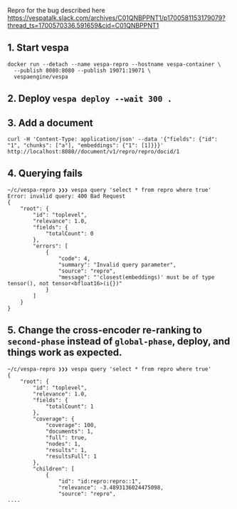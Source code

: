 Repro for the bug described here https://vespatalk.slack.com/archives/C01QNBPPNT1/p1700581153179079?thread_ts=1700570336.591659&cid=C01QNBPPNT1

## 1. Start vespa
```
docker run --detach --name vespa-repro --hostname vespa-container \
  --publish 8080:8080 --publish 19071:19071 \
  vespaengine/vespa
```
## 2. Deploy `vespa deploy --wait 300 .`
## 3. Add a document
```
curl -H 'Content-Type: application/json' --data '{"fields": {"id": "1", "chunks": ["a"], "embeddings": {"1": [1]}}}'   http://localhost:8080//document/v1/repro/repro/docid/1
```
## 4. Querying fails
```
~/c/vespa-repro ❯❯❯ vespa query 'select * from repro where true'
Error: invalid query: 400 Bad Request
{
    "root": {
        "id": "toplevel",
        "relevance": 1.0,
        "fields": {
            "totalCount": 0
        },
        "errors": [
            {
                "code": 4,
                "summary": "Invalid query parameter",
                "source": "repro",
                "message": "'closest(embeddings)' must be of type tensor(), not tensor<bfloat16>(i{})"
            }
        ]
    }
}
```
## 5. Change the cross-encoder re-ranking to `second-phase` instead of `global-phase`, deploy, and things work as expected.
```
~/c/vespa-repro ❯❯❯ vespa query 'select * from repro where true'
{
    "root": {
        "id": "toplevel",
        "relevance": 1.0,
        "fields": {
            "totalCount": 1
        },
        "coverage": {
            "coverage": 100,
            "documents": 1,
            "full": true,
            "nodes": 1,
            "results": 1,
            "resultsFull": 1
        },
        "children": [
            {
                "id": "id:repro:repro::1",
                "relevance": -3.4893136024475098,
                "source": "repro",
....
```
